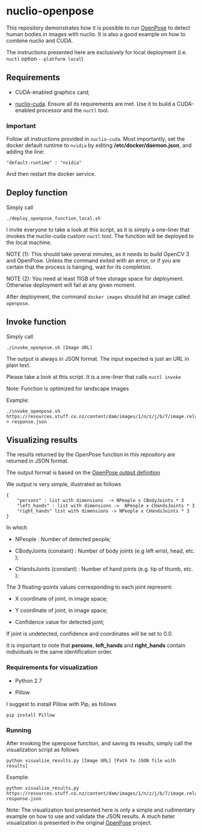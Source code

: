 # nuclio-openpose

This repository demonstrates how it is possible to run [OpenPose](https://github.com/CMU-Perceptual-Computing-Lab/openpose) to detect human bodies in images with nuclio. It is also a good example on how to combine nuclio and CUDA.

The instructions presented here are exclusively for local deployment (i.e. `nuctl` option `--platform local`)

## Requirements

* CUDA-enabled graphics card;

* [nuclio-cuda](https://github.com/marcojrfurtado/nuclio-cuda). Ensure all its requirements are met. Use it to build a CUDA-enabled processor and the `nuctl` tool.

### Important

Follow all instructions provided in `nuclio-cuda`. Most importantly, set the docker default runtime to `nvidia` by editing **/etc/docker/daemon.json**, and adding the line:

```
"default-runtime" : "nvidia"
```

And then restart the docker service.


## Deploy function

Simply call

```
./deploy_openpose_function_local.sh
```

I invite everyone to take a look at this script, as it is simply a one-liner that invokes the nuclio-cuda custom `nuctl` tool. The function will be deployed to the local machine.

NOTE (1): This should take several minutes, as it needs to build OpenCV 3 and OpenPose. Unless the command exited with an error, or if you are certain that the process is hanging, wait for its completion.

NOTE (2): You need at least 11GB of free storage space for deployment. Otherwise deployment will fail at any given moment.

After deployment, the command `docker images` should list an image called `openpose`.

## Invoke function

Simply call

```
./invoke_openpose.sh [Image URL]
```

The output is always in JSON format. The input expected is just an URL in plain text.

Please take a look at this script. It is a one-liner that calls `nuctl invoke`

Note: Function is optimized for landscape images


Example:

```
./invoke_openpose.sh https://resources.stuff.co.nz/content/dam/images/1/n/z/j/b/7/image.related.StuffLandscapeSixteenByNine.620x349.1nzjx5.png/1516496037265.jpg > response.json
```

## Visualizing results

The results returned by the OpenPose function in this repository are returned in JSON format.

The output format is based on the [OpenPose output definition](https://github.com/CMU-Perceptual-Computing-Lab/openpose/blob/master/doc/output.md)

We output is very simple, illustrated as follows

```
{
	"persons" : list with dimensions  -> NPeople x CBodyJoints * 3
	"left_hands" : list with dimensions ->  NPeople x CHandsJoints * 3
	"right_hands" list with dimensions -> NPeople x CHandsJoints * 3
}
```

In which

* NPeople : Number of detected people;

* CBodyJoints (constant) : Number of body joints (e.g left wrist, head, etc. );

* CHandsJoints (constant) : Number of hand joints (e.g. tip of thumb, etc. );

The 3 floating-points values corresponding to each joint represent:

* X coordinate of joint, in image space;

* Y coordinate of joint, in image space;

* Confidence value for detected joint;

If joint is undetected, confidence and coordinates will be set to 0.0.

It is important to note that **persons**, **left\_hands** and **right\_hands** contain individuals in the same identification order.



### Requirements for visualization

* Python 2.7

* Pillow

I suggest to install Pillow with Pip, as follows

```
pip install Pillow
```

### Running

After invoking the openpose function, and saving its results, simply call the visualization script as follows

```
python visualize_results.py [Image URL] [Path to JSON file with results]
```

Example:

```
python visualize_results.py https://resources.stuff.co.nz/content/dam/images/1/n/z/j/b/7/image.related.StuffLandscapeSixteenByNine.620x349.1nzjx5.png/1516496037265.jpg response.json
```

Note: The visualization tool presented here is only a simple and rudimentary example on how to use and validate the JSON results. A much beter visualization is presented in the original [OpenPose](https://github.com/CMU-Perceptual-Computing-Lab/openpose) project.

